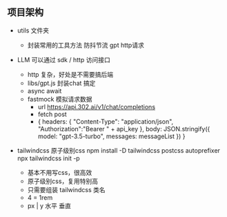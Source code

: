 ## 项目架构

- utils 文件夹
    - 封装常用的工具方法
    防抖节流 
    gpt http请求

- LLM 可以通过 sdk / http 访问接口
    - http 复杂，好处是不需要搞后端 
    - libs/gpt.js 封装chat 搞定
    - async await 
    - fastmock 模拟请求数据
        - url   https://api.302.ai/v1/chat/completions
        - fetch post
        - {
            headers: {
                "Content-Type": "application/json",
                <!-- 授权信息 -->
                "Authorization":"Bearer " +  api_key
            },
            body: JSON.stringify({
                model: "gpt-3.5-turbo",
                messages: messageList
            })
        }

- tailwindcss 原子级别css
    npm install -D tailwindcss postcss autoprefixer
    npx tailwindcss init -p
    - 基本不用写css，很高效
    - 原子级别css，复用特别高
    - 只需要组装 tailwindcss 类名
    - 4 = 1rem
    - px | y 水平 垂直